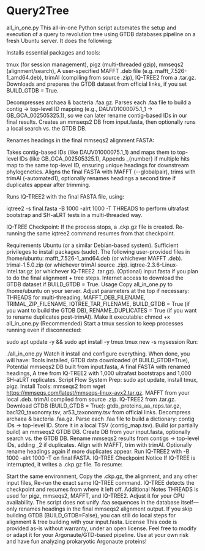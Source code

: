 # Query2Tree
all_in_one.py
This all-in-one Python script automates the setup and execution of a query to revolution tree using GTDB databases pipeline on a fresh Ubuntu server. It does the following:

Installs essential packages and tools:

tmux (for session management),
pigz (multi-threaded gzip),
mmseqs2 (alignment/search),
A user-specified MAFFT .deb file (e.g. mafft_7.526-1_amd64.deb),
trimAl (compiling from source .zip),
IQ-TREE2 from a .tar.gz.
Downloads and prepares the GTDB dataset from official links, if you set BUILD_GTDB = True.

Decompresses archaea & bacteria .faa.gz.
Parses each .faa file to build a contig → top-level ID mapping (e.g., DAUV01000075.1_1 → GB_GCA_002505325.1), so we can later rename contig-based IDs in our final results.
Creates an mmseqs2 DB from input.fasta, then optionally runs a local search vs. the GTDB DB.

Renames headings in the final mmseqs2 alignment FASTA:

Takes contig-based IDs (like DAUV01000075.1_1) and maps them to top-level IDs (like GB_GCA_002505325.1),
Appends _{number} if multiple hits map to the same top-level ID, ensuring unique headings for downstream phylogenetics.
Aligns the final FASTA with MAFFT (--globalpair), trims with trimAl (-automated1), optionally renames headings a second time if duplicates appear after trimming.

Runs IQ-TREE2 with the final FASTA file, using:


iqtree2 -s final.fasta -B 1000 -alrt 1000 -T THREADS
to perform ultrafast bootstrap and SH-aLRT tests in a multi-threaded way.

IQ-TREE Checkpoint: If the process stops, a .ckp.gz file is created. Re-running the same iqtree2 command resumes from that checkpoint.

Requirements
Ubuntu (or a similar Debian-based system).
Sufficient privileges to install packages (sudo).
The following user-provided files in /home/ubuntu:
mafft_7.526-1_amd64.deb (or whichever MAFFT .deb).
trimal-1.5.0.zip (or whichever trimAl source .zip).
iqtree-2.3.6-Linux-intel.tar.gz (or whichever IQ-TREE2 .tar.gz).
(Optional) input.fasta if you plan to do the final alignment + tree steps.
Internet access to download the GTDB dataset if BUILD_GTDB = True.
Usage
Copy all_in_one.py to /home/ubuntu on your server.
Adjust parameters at the top if necessary:
THREADS for multi-threading,
MAFFT_DEB_FILENAME, TRIMAL_ZIP_FILENAME, IQTREE_TAR_FILENAME,
BUILD_GTDB = True (if you want to build the GTDB DB),
RENAME_DUPLICATES = True (if you want to rename duplicates post-trimAl).
Make it executable:
chmod +x all_in_one.py
(Recommended) Start a tmux session to keep processes running even if disconnected:

sudo apt update -y && sudo apt install -y tmux
tmux new -s mysession
Run:

./all_in_one.py
Watch it install and configure everything. When done, you will have:
Tools installed,
GTDB data downloaded (if BUILD_GTDB=True),
Potential mmseqs2 DB built from input.fasta,
A final FASTA with renamed headings,
A tree from IQ-TREE2 with 1,000 ultrafast bootstraps and 1,000 SH-aLRT replicates.
Script Flow
System Prep:
sudo apt update, install tmux, pigz.
Install Tools:
mmseqs2 from wget https://mmseqs.com/latest/mmseqs-linux-avx2.tar.gz.
MAFFT from your local .deb.
trimAl compiled from source .zip.
IQ-TREE2 from .tar.gz.
Download GTDB (BUILD_GTDB = True):
gtdb_proteins_aa_reps.tar.gz, bac120_taxonomy.tsv, ar53_taxonomy.tsv from official links.
Decompress archaea & bacteria .faa.gz.
Parse each .faa file to build a dictionary: contig IDs → top-level ID. Store it in a local TSV (contig_map.tsv).
Build (or partially build) an mmseqs2 GTDB DB.
Create DB from your input.fasta, optionally search vs. the GTDB DB.
Rename mmseqs2 results from contigs → top-level IDs, adding _2 if duplicates.
Align with MAFFT, trim with trimAl.
Optionally rename headings again if more duplicates appear.
Run IQ-TREE2 with -B 1000 -alrt 1000 -T <THREADS> on final FASTA.
IQ-TREE Checkpoint Notice
If IQ-TREE is interrupted, it writes a .ckp.gz file. To resume:

Start the same environment,
Copy the .ckp.gz, the alignment, and any other input files,
Re-run the exact same IQ-TREE command.
IQ-TREE detects the checkpoint and resumes from where it left off.
Additional Notes
THREADS is used for pigz, mmseqs2, MAFFT, and IQ-TREE2. Adjust it for your CPU availability.
The script does not unify .faa sequences in the database itself—only renames headings in the final mmseqs2 alignment output.
If you skip building GTDB (BUILD_GTDB=False), you can still do local steps for alignment & tree building with your input.fasta.
License
This code is provided as-is without warranty, under an open license. Feel free to modify or adapt it for your Argonaute/GTD-based pipeline. Use at your own risk and have fun analyzing prokaryotic Argonaute proteins!
